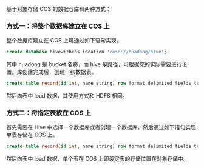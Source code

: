 基于对象存储 COS 的数据仓库有两种方式：
### 方式一：将整个数据库建立在 COS 上
整个数据库建立在 COS 上可通过如下语句实现。
``` sql
create database hivewithcos location 'cosn://huadong/hive';
```
其中 huadong 是 bucket 名称，而 hive 是路径，可根据您的实际需要进行设置。库创建完成后，创建一张数据表。
``` sql
create table record(id int, name string) row format delimited fields terminated by ',' stored as textfile;
```
然后向表中 load 数据，其使用方式和 HDFS 相同。


### 方式二：将指定表放在 COS 上
首先需要在 Hive 中选择一个数据库或者创建一个数据库，然后通过如下语句实现单表存储在 COS 上。
``` sql
create table record(id int, name string) row format delimited fields terminated by ',' stored as textfile location 'cosn://huadong/hive/cos';
```
然后向表中 load 数据，单个表在 COS 上即设定表的存储位置在对象存储中。
